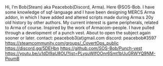 
Hi, I’m Bob(Steam) aka Peacebob(Discord, Arma). Here @SOS-Bob.
I have some knowledge of sqf-language and I have been designing MERCS Arma addon, in which I have added and altered scripts made during Arma:s 20y old history by other authors.
My current interest is game peripherals, related to Arma of course. Inspired by the work of Armacom-people. I have pulled through a development of a punch vest. About to open the subject again sooner or later.
contact: peacebob3(at)gmail.com
discord: peacebob#3597
https://steamcommunity.com/groups/_CovertOps_public
https://discord.gg/5DEHbn
https://github.com/SOS-Bob/Punch-vest
https://youtu.be/u1dDI9aU8OU?list=PLysuWIfOOnr6Smt1bUuGRWYQ9NM-PoumB


